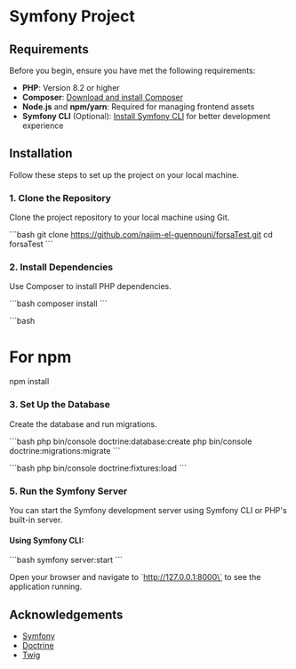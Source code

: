 
# Symfony Project

## Requirements
Before you begin, ensure you have met the following requirements:
- **PHP**: Version 8.2 or higher
- **Composer**: [Download and install Composer](https://getcomposer.org/download/)
- **Node.js** and **npm/yarn**: Required for managing frontend assets
- **Symfony CLI** (Optional): [Install Symfony CLI](https://symfony.com/download) for better development experience

## Installation
Follow these steps to set up the project on your local machine.

### 1. Clone the Repository
Clone the project repository to your local machine using Git.

\`\`\`bash
git clone https://github.com/najim-el-guennouni/forsaTest.git
cd forsaTest
\`\`\`

### 2. Install Dependencies
Use Composer to install PHP dependencies.

\`\`\`bash
composer install
\`\`\`


\`\`\`bash
# For npm
npm install

### 3. Set Up the Database
Create the database and run migrations.

\`\`\`bash
php bin/console doctrine:database:create
php bin/console doctrine:migrations:migrate
\`\`\`


\`\`\`bash
php bin/console doctrine:fixtures:load
\`\`\`

### 5. Run the Symfony Server
You can start the Symfony development server using Symfony CLI or PHP's built-in server.

#### Using Symfony CLI:
\`\`\`bash
symfony server:start
\`\`\`


Open your browser and navigate to \`http://127.0.0.1:8000\` to see the application running.



## Acknowledgements
- [Symfony](https://symfony.com/)
- [Doctrine](https://www.doctrine-project.org/)
- [Twig](https://twig.symfony.com/)
